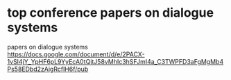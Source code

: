 # top conference papers on dialogue systems
papers on dialogue systems
https://docs.google.com/document/d/e/2PACX-1vSI4jY_YpHF6pL9YyEcA0tQjtJ58vMhIc3hSFJmI4a_C3TWPFD3aFgMgMb4Ps58EDbd2zAigRcflH6f/pub
